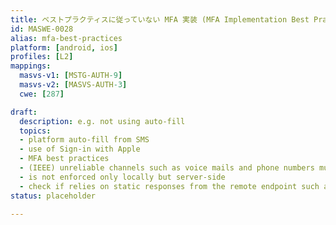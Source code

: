 ```yaml
---
title: ベストプラクティスに従っていない MFA 実装 (MFA Implementation Best Practices Not Followed)
id: MASWE-0028
alias: mfa-best-practices
platform: [android, ios]
profiles: [L2]
mappings:
  masvs-v1: [MSTG-AUTH-9]
  masvs-v2: [MASVS-AUTH-3]
  cwe: [287]

draft:
  description: e.g. not using auto-fill
  topics:
  - platform auto-fill from SMS
  - use of Sign-in with Apple
  - MFA best practices
  - (IEEE) unreliable channels such as voice mails and phone numbers must be avoided
  - is not enforced only locally but server-side
  - check if relies on static responses from the remote endpoint such as `"message":"Success"`
status: placeholder

---
```


